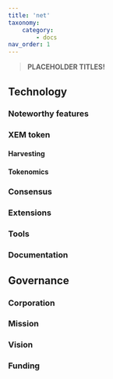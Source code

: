 ```yaml
---
title: 'net'
taxonomy:
    category:
        - docs
nav_order: 1
---
```


> **PLACEHOLDER TITLES!**

## Technology

### Noteworthy features

### XEM token

#### Harvesting

#### Tokenomics

### Consensus

### Extensions

### Tools

### Documentation

## Governance

### Corporation

### Mission

### Vision

### Funding
